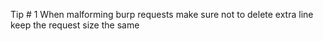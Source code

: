 
Tip # 1
When malforming burp requests make sure not to delete extra line keep the request size the same  
